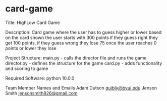 # card-game
Title: 
HighLow Card Game

Description:
Card game where the user has to guess higher or lower based on the card shown
the user starts with 300 points if they guess right they get 100 points, if
they guess wrong they lose 75 once the user reaches 0 points or lower they lose

Project Structure:
main.py  - calls the director file and runs the game
director.py  - defines the structure for the game
card.py - adds functionality and scoring to game

Required Software:
python 10.0.0

Team Member Names and Emails
Adam Dutson quibly@byui.edu
Jenson Smith jensonsmith826@gmail.com
